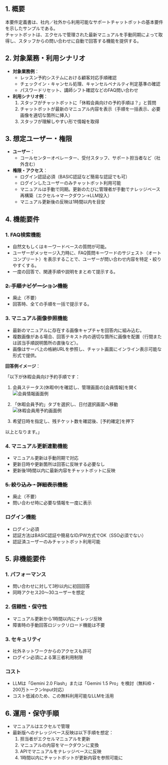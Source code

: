 ## 1. 概要  
本要件定義書は、社内／社外から利用可能なサポートチャットボットの基本要件を示したサンプルである。  
チャットボットは、エクセルで管理された最新マニュアルを手動同期によって取得し、スタッフからの問い合わせに自動で回答する機能を提供する。

## 2. 対象業務・利用シナリオ  
- **対象業務例**：  
  - レッスン予約システムにおける顧客対応手順確認  
  - チェックイン・キャンセル処理、キャンセルペナルティ判定基準の確認  
  - パスワードリセット、講師シフト確認などのFAQ問い合わせ  
- **利用シナリオ例**：  
  1. スタッフがチャットボットに「休暇会員向けの予約手順は？」と質問  
  2. チャットボットが最新のマニュアル内容を表示（手順を一括表示、必要画像を適切な箇所に挿入）  
  3. スタッフが理解しやすい形で情報を取得

## 3. 想定ユーザー・権限  
- **ユーザー**：  
  - コールセンターオペレーター、受付スタッフ、サポート担当者など（社外含む）  
- **権限・アクセス**：  
  - ログイン認証必須（BASIC認証など簡易な認証でも可）  
  - ログインしたユーザーのみチャットボット利用可能  
  - マニュアルは手動で同期。更新のたびに管理者が手動でナレッジベース再構築（エクセル→マークダウン→LLM投入）  
  - マニュアル更新後の反映は1時間以内を目安

## 4. 機能要件

### 1. FAQ検索機能  
- 自然文もしくはキーワードベースの質問が可能。  
- ユーザーがメッセージ入力時に、FAQ質問キーワードのサジェスト（オートコンプリート）を表示することで、ユーザーが問い合わせ内容を特定・絞りやすくする。  
- 一度の回答で、関連手順や説明をまとめて提示する。  

### ~~2. 手順ナビゲーション機能~~  
- 廃止（不要）  
- 回答時、全ての手順を一括で提示する。

### 3. マニュアル画像参照機能  
- 最新のマニュアルに存在する画像キャプチャを回答内に組み込む。  
- 複数画像がある場合、回答テキスト内の適切な箇所に画像を配置（行間または該当手順説明箇所の直後など）。  
- 画像はサーバ上の格納URLを参照し、チャット画面にインライン表示可能な形式で提供。

**回答例イメージ**：

「以下が休暇会員向け予約手順です：

1. 会員ステータス(休暇中)を確認し、管理画面の[会員情報]を開く  
   ![会員情報画面例](https://example.com/member_info.png)

2. 「休暇会員予約」タブを選択し、日付選択画面へ移動  
   ![休暇会員用予約画面例](https://example.com/holiday_reservation.png)

3. 希望日時を指定し、残チケット数を確認後、[予約確定]を押下

以上となります。」

### 4. マニュアル更新連動機能  
- マニュアル更新は手動同期で対応  
- 更新日時や更新箇所は回答に反映する必要なし  
- 更新後1時間以内に最新内容をチャットボットに反映

### ~~5. 絞り込み・詳細表示機能~~  
- 廃止（不要）  
- 問い合わせ時に必要な情報を一度に表示

### ログイン機能  
- ログイン必須  
- 認証方法はBASIC認証や簡易なID/PW方式でOK（SSO必須でない）  
- 認証済ユーザーのみチャットボット利用可能

## 5. 非機能要件

### 1. パフォーマンス  
- 問い合わせに対して3秒以内に初回回答  
- 同時アクセス20～30ユーザーを想定

### 2. 信頼性・保守性  
- マニュアル更新から1時間以内にナレッジ反映  
- 障害時の手動回答ロジックリロード機能は不要

### 3. セキュリティ  
- 社外ネットワークからのアクセスも許可  
- ログイン必須による第三者利用制限

### コスト  
- LLMは「Gemini 2.0 Flash」または「Gemini 1.5 Pro」を検討（無料枠・200万トークンInput対応）  
- コスト低減のため、この無料利用可能なLLMを活用

## 6. 運用・保守手順

- マニュアルはエクセルで管理  
- 最新版へのナレッジベース反映は以下手順を想定：  
  1. 担当者がエクセルマニュアルを更新  
  2. マニュアルの内容をマークダウンに変換
  3. APIでマニュアルをナレッジベースに反映
  4. 1時間以内にチャットボットが更新内容を参照可能に